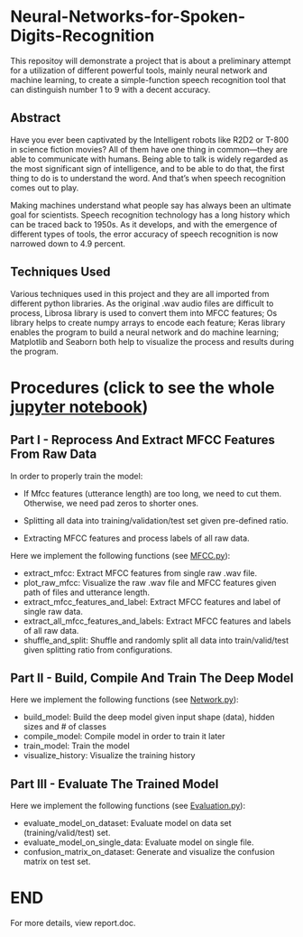 # Neural-Networks-for-Spoken-Digits-Recognition

This repositoy will demonstrate a project that is about a preliminary attempt for a utilization of different powerful tools, mainly neural network and machine learning, to create a simple-function speech recognition tool that can distinguish number 1 to 9 with a decent accuracy. 

## Abstract
Have you ever been captivated by the Intelligent robots like R2D2 or T-800 in science fiction movies? All of them have one thing in common—they are able to communicate with humans. Being able to talk is widely regarded as the most significant sign of intelligence, and to be able to do that, the first thing to do is to understand the word. And that’s when speech recognition comes out to play.

Making machines understand what people say has always been an ultimate goal for scientists. Speech recognition technology has a long history which can be traced back to 1950s. As it develops, and with the emergence of different types of tools, the error accuracy of speech recognition is now narrowed down to 4.9 percent.

## Techniques Used
Various techniques used in this project and they are all imported from different python libraries. As the original .wav audio files are difficult to process, Librosa library is used to convert them into MFCC features; Os library helps to create numpy arrays to encode each feature; Keras library enables the program to build a neural network and do machine learning; Matplotlib and Seaborn both help to visualize the process and results during the program.

# Procedures (click to see the whole [jupyter notebook](https://github.com/HzyAlex/Neural-Networks-for-Spoken-Digits-Recognition/blob/master/speech_recognition_all.ipynb))

## Part I - Reprocess And Extract MFCC Features From Raw Data
In order to properly train the model:

-   If Mfcc features (utterance length) are too long, we need to cut them. Otherwise, we need pad zeros to shorter ones.
    
-   Splitting all data into training/validation/test set given pre-defined ratio.
    
-   Extracting MFCC features and process labels of all raw data.

 Here we implement the following functions (see [MFCC.py](https://github.com/HzyAlex/Neural-Networks-for-Spoken-Digits-Recognition/blob/master/MFCC.py)):
* extract_mfcc: Extract MFCC features from single raw .wav file. 
* plot_raw_mfcc: Visualize the raw .wav file and MFCC features given path of files and utterance length.
* extract_mfcc_features_and_label: Extract MFCC features and label of single raw data.
* extract_all_mfcc_features_and_labels: Extract MFCC features and labels of all raw data. 
* shuffle_and_split: Shuffle and randomly split all data into train/valid/test given splitting ratio from configurations.

## Part II - Build, Compile And Train The Deep Model

Here we implement the following functions (see [Network.py](https://github.com/HzyAlex/Neural-Networks-for-Spoken-Digits-Recognition/blob/master/Network.py)):

-   build_model: Build the deep model given input shape (data), hidden sizes and # of classes
-   compile_model: Compile model in order to train it later
-   train_model: Train the model
-   visualize_history: Visualize the training history

## Part III - Evaluate The Trained Model

Here we implement the following functions (see [Evaluation.py](https://github.com/HzyAlex/Neural-Networks-for-Spoken-Digits-Recognition/blob/master/Evaluation.py)):


-   evaluate_model_on_dataset: Evaluate model on data set (training/valid/test) set.
-   evaluate_model_on_single_data: Evaluate model on single file.
-   confusion_matrix_on_dataset: Generate and visualize the confusion matrix on test set.

# END
For more details, view report.doc.







